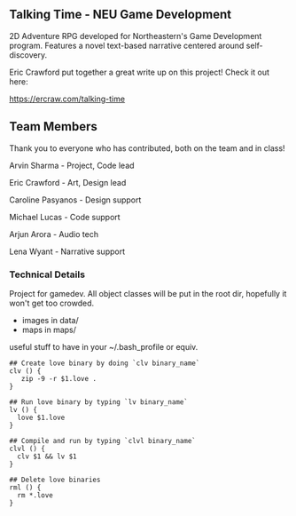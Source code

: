 ## Talking Time - NEU Game Development
2D Adventure RPG developed for Northeastern's Game Development program. Features a novel text-based narrative centered around self-discovery.

Eric Crawford put together a great write up on this project! Check it out here:

https://ercraw.com/talking-time

## Team Members
Thank you to everyone who has contributed, both on the team and in class!

Arvin Sharma - Project, Code lead

Eric Crawford - Art, Design lead

Caroline Pasyanos - Design support

Michael Lucas - Code support

Arjun Arora - Audio tech

Lena Wyant - Narrative support

### Technical Details
Project for gamedev. All object classes will be put in the root dir, hopefully it won't get too crowded.

- images in data/
- maps in maps/

useful stuff to have in your ~/.bash_profile or equiv.
```
## Create love binary by doing `clv binary_name`
clv () {
   zip -9 -r $1.love .
}

## Run love binary by typing `lv binary_name`
lv () {
  love $1.love
}

## Compile and run by typing `clvl binary_name`
clvl () {
  clv $1 && lv $1
}

## Delete love binaries
rml () {
  rm *.love
}
```
